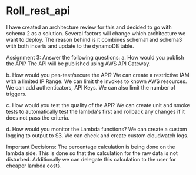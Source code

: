 # Roll_rest_api

I have created an architecture review for this and decided to go with schema 2 as a solution.
Several factors will change which architecture we want to deploy.
The reason behind is it combines schema1 and schema3 with both inserts and update to the dynamoDB table.


Assignment 3:
 Answer the following questions:
a. How would you publish the API?
  The API will be published using AWS API Gateway.
  
b. How would you pen-test/secure the API?
  We can create a restrictive IAM with a limited IP Range.
  We can limit the invokes to known AWS resources.
  We can add authenticators, API Keys.
  We can also limit the number of triggers.
  
c. How would you test the quality of the API?
  We can create unit and smoke tests to automatically test the lambda's first and rollback any changes if it does not pass the criteria.
  
d. How would you monitor the Lambda functions?
  We can create a custom logging to output to S3.
  We can check and create custom cloudwatch logs.


Important Decisions:
  The percentage calculation is being done on the lambda side.
    This is done so that the calculation for the raw data is not disturbed.
    Additionally we can delegate this calculation to the user for cheaper lambda costs.
    
